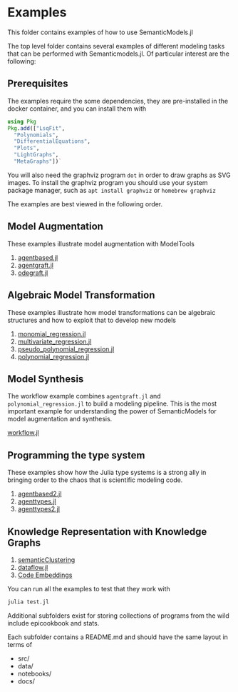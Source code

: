 # Examples

This folder contains examples of how to use SemanticModels.jl

The top level folder contains several examples of different modeling tasks that
can be performed with Semanticmodels.jl. Of particular interest are the
following:


## Prerequisites

The examples require the some dependencies, they are pre-installed in the
docker container, and you can install them with 

```julia
using Pkg
Pkg.add(["LsqFit",
  "Polynomials",
  "DifferentialEquations",
  "Plots",
  "LightGraphs",
  "MetaGraphs"])`
```

You will also need the graphviz program `dot` in order to draw graphs as SVG
images. To install the graphviz program you should use your system package
manager, such as `apt install graphviz` or `homebrew graphviz`

The examples are best viewed in the following order.

## Model Augmentation

These examples illustrate model augmentation with ModelTools
1. [agentbased.jl](github.com/jpfairbanks/SemanticModels.jl/blob/master/examples/agentbased.jl)
1. [agentgraft.jl](github.com/jpfairbanks/SemanticModels.jl/blob/master/examples/agentgraft.jl)
1. [odegraft.jl](github.com/jpfairbanks/SemanticModels.jl/blob/master/examples/odegraft.jl)

## Algebraic Model Transformation
These examples illustrate how model transformations can be algebraic structures
and how to exploit that to develop new models
1. [monomial_regression.jl](github.com/jpfairbanks/SemanticModels.jl/blob/master/examples/monomial_regression.jl)
1. [multivariate_regression.jl](github.com/jpfairbanks/SemanticModels.jl/blob/master/examples/multivariate_regression.jl)
1. [pseudo_polynomial_regression.jl](github.com/jpfairbanks/SemanticModels.jl/blob/master/examples/pseudo_polynomial_regression.jl)
1. [polynomial_regression.jl](github.com/jpfairbanks/SemanticModels.jl/blob/master/examples/polynomial_regression.jl)

## Model Synthesis
The workflow example combines `agentgraft.jl` and `polynomial_regression.jl` to
build a modeling pipeline. This is the most important example for understanding
the power of SemanticModels for model augmentation and synthesis.

[workflow.jl](github.com/jpfairbanks/SemanticModels.jl/blob/master/examples/workflow.jl)

## Programming the type system
These examples show how the Julia type systems is a strong ally in bringing
order to the chaos that is scientific modeling code. 
1. [agentbased2.jl](github.com/jpfairbanks/SemanticModels.jl/blob/master/examples/agentbased2.jl)
1. [agenttypes.jl](github.com/jpfairbanks/SemanticModels.jl/blob/master/examples/agenttypes.jl)
1. [agenttypes2.jl](github.com/jpfairbanks/SemanticModels.jl/blob/master/examples/agenttypes2.jl)

## Knowledge Representation with Knowledge Graphs
1. [semanticClustering](github.com/jpfairbanks/SemanticModels.jl/blob/master/examples/semanticClustering)
1. [dataflow.jl](github.com/jpfairbanks/SemanticModels.jl/blob/master/examples/dataflow.jl)
1. [Code Embeddings](github.com/jpfairbanks/SemanticModels.jl/blob/master/doc/src/notebooks/autoencoding_julia.ipynb)

You can run all the examples to test that they work with

```bash
julia test.jl
```

Additional subfolders exist for storing collections of programs from the wild
include epicookbook and stats.

Each subfolder contains a README.md and should have the same layout in terms of 

  - src/
  - data/
  - notebooks/
  - docs/
